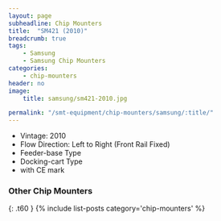 ```yaml
---
layout: page
subheadline: Chip Mounters
title:  "SM421 (2010)"
breadcrumb: true
tags:
    - Samsung
    - Samsung Chip Mounters
categories:
    - chip-mounters
header: no
image:
    title: samsung/sm421-2010.jpg

permalink: "/smt-equipment/chip-mounters/samsung/:title/"
---
```


- Vintage: 2010
- Flow Direction: Left to Right (Front Rail Fixed)
- Feeder-base Type
- Docking-cart Type
- with CE mark

### Other Chip Mounters ###
{: .t60 }
{% include list-posts category='chip-mounters' %}
